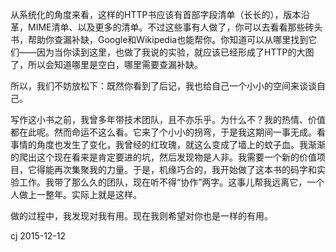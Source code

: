从系统化的角度来看，这样的HTTP书应该有首部字段清单（长长的），版本沿革，MIME清单、以及更多的清单。不过这些事有人做了，你可以去看看那些砖头书，帮助你查漏补缺，Google和Wikipedia也能帮你。你知道可以从哪里找到它们——因为当你读到这里，也做了我说的实验，就应该已经形成了HTTP的大图了，所以会知道哪里是空白，哪里需要查漏补缺。

所以，我们不妨放松下：既然你看到了后记，我也给自己一个小小的空间来谈谈自己。

写作这小书之前，我曾多年带技术团队，且不亦乐乎。为什么不？我的热情、价值都在此呢。然而命运不这么看。它来了个小小的拐弯，于是我这期间一事无成。看事情的角度也发生了变化，我曾经的红玫瑰，就这么变成了墙上的蚊子血。我渐渐的爬出这个现在看来是肯定要进的坑，然后发现物是人非。我需要一个新的价值项目，它得能再次集聚我的力量。于是，机缘巧合的，我开始做了这本书的码字和实验工作。我带了那么久的团队，现在听不得“协作”两字。这事儿帮我远离它，一个人做上一整年。实际上就是这样。

做的过程中，我发现对我有用。现在我则希望对你也是一样的有用。

cj
2015-12-12 